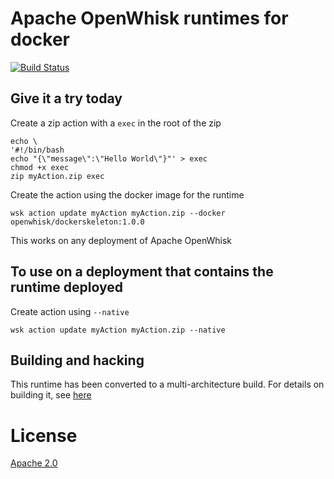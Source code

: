 <!--
#
# Licensed to the Apache Software Foundation (ASF) under one or more contributor
# license agreements.  See the NOTICE file distributed with this work for additional
# information regarding copyright ownership.  The ASF licenses this file to you
# under the Apache License, Version 2.0 (the # "License"); you may not use this
# file except in compliance with the License.  You may obtain a copy of the License
# at:
#
# http://www.apache.org/licenses/LICENSE-2.0
#
# Unless required by applicable law or agreed to in writing, software distributed
# under the License is distributed on an "AS IS" BASIS, WITHOUT WARRANTIES OR
# CONDITIONS OF ANY KIND, either express or implied.  See the License for the
# specific language governing permissions and limitations under the License.
#
-->

# Apache OpenWhisk runtimes for docker

[![Build Status](https://travis-ci.org/apache/incubator-openwhisk-runtime-docker.svg?branch=master)](https://travis-ci.org/apache/incubator-openwhisk-runtime-docker)

## Give it a try today

Create a zip action with a `exec` in the root of the zip

```
echo \
'#!/bin/bash
echo "{\"message\":\"Hello World\"}"' > exec
chmod +x exec
zip myAction.zip exec
```

Create the action using the docker image for the runtime

```
wsk action update myAction myAction.zip --docker openwhisk/dockerskeleton:1.0.0
```

This works on any deployment of Apache OpenWhisk

## To use on a deployment that contains the runtime deployed

Create action using `--native`

```
wsk action update myAction myAction.zip --native
```

## Building and hacking

This runtime has been converted to a multi-architecture build.  For details on
building it, see
[here](https://github.com/apache/incubator-openwhisk/blob/master/docs/runtimes-building.md)

# License

[Apache 2.0](LICENSE.txt)


